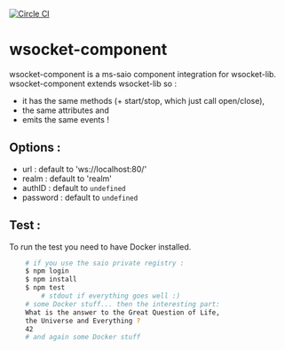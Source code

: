 [![Circle CI](https://circleci.com/gh/saio-fr/wsocket-component.svg?style=svg)](https://circleci.com/gh/saio-fr/wsocket-component)

wsocket-component
=========
wsocket-component is a ms-saio component integration for wsocket-lib.  
wsocket-component extends wsocket-lib so :
* it has the same methods (+ start/stop, which just call open/close),
* the same attributes and
* emits the same events !

Options :
---------
* url : default to 'ws://localhost:80/'
* realm : default to 'realm'
* authID : default to `undefined`
* password : default to `undefined`

Test :
------
To run the test you need to have Docker installed.
```bash
    # if you use the saio private registry :
    $ npm login
    $ npm install
    $ npm test
        # stdout if everything goes well :)
    # some Docker stuff... then the interesting part:
    What is the answer to the Great Question of Life,
    the Universe and Everything ?
    42
    # and again some Docker stuff
```
